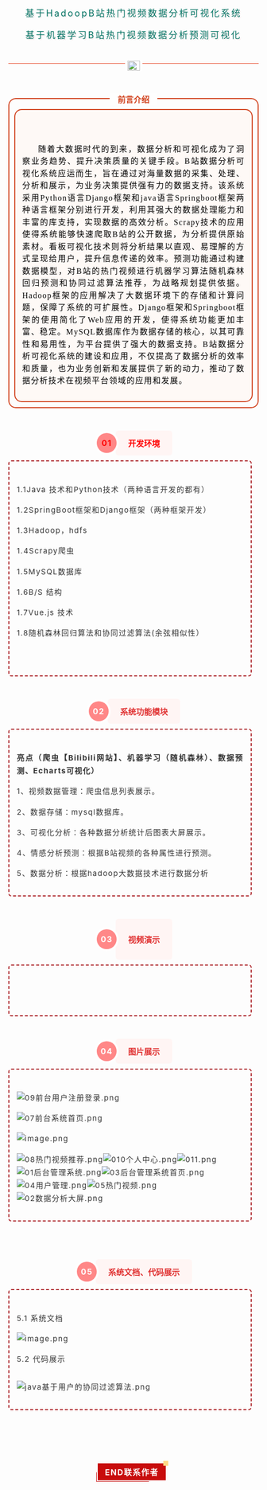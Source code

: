 <section data-role="outer" class="article135" label="edit by 135editor"><section data-role="paragraph" class="_135editor"><section class="_135editor" data-role="title" data-tools="135编辑器" data-id="106717"><section style="margin: 10px auto;"><p style="letter-spacing:3px;color: #017363;font-size: 18px;box-sizing: border-box;text-shadow:#f9eaeb 0.111em 0.111em 0.056em;text-align:center;" align="center">基于HadoopB站热门视频数据分析可视化系统</p><p style="letter-spacing:3px;color: #017363;font-size: 18px;box-sizing: border-box;text-shadow:#f9eaeb 0.111em 0.111em 0.056em;text-align:center;" align="center">基于机器学习B站热门视频数据分析预测可视化</p><section class="_135editor" data-role="splitline" data-tools="135编辑器" data-id="115050"><section style="margin: 20px auto;"><section><section style="display: flex;justify-content: center;"><section style="background-color: #ffffff;padding: 0 5px;box-sizing:border-box;"><section class="assistant" style="width: 25px; height: 0px;box-sizing:border-box;"></section></section></section></section></section></section><section class="_135editor" data-role="splitline" data-tools="135编辑器" data-id="115050"><section style="margin: 20px auto;"><section><section style="display: flex;justify-content: center;"><section style="background-color: #ffffff;padding: 0 5px;box-sizing:border-box;"><section class="assistant" style="width: 25px;box-sizing:border-box;"><img class="assistant" style="width: 100%; display: block;vertical-align:baseline;box-sizing:border-box;max-width:100% !important;" src="https://bcn.135editor.com/files/images/editor_styles/ed38e154fd5fa07257137b05d27622a2.png" data-width="100%" draggable="false"></section></section></section><section class="assistant" style="width: 100%;height: 1px;background-color: #e53b1a;margin-top: -15px;max-width:100% !important;box-sizing:border-box;" data-width="100%"></section></section></section></section><p style="letter-spacing:3px;color: #017363;font-size: 18px;box-sizing: border-box;text-shadow:#f9eaeb 0.111em 0.111em 0.056em;text-align:center;" align="center"><br></p></section></section><section class="_135editor" data-role="title" data-tools="135编辑器" data-id="96216"><section style="width:100%;margin:10px auto;max-width:100% !important;box-sizing:border-box;" data-width="100%"><section style="text-align: center;transform: rotate(0deg);-webkit-transform: rotate(0deg);-moz-transform: rotate(0deg);-o-transform: rotate(0deg);"><section style="display:inline-block;background:#fefefe;padding:0px 10px;box-sizing:border-box;"><section style="display:flex;justify-content: center;align-items: center;"><section class="135brush" data-brushtype="text" style="margin:0px 6px;text-align: center;font-size:16px;color:#d1421e;"><strong>前言</strong><strong>介绍</strong></section></section></section></section><section style="border: 2px solid #d1421e;border-radius:15px ;padding:20px 10px 10px;margin-top:-14px;box-sizing:border-box;"><section style="border: 2px solid #d1421e;border-radius:15px;overflow:hidden;background:#fef9f6;box-sizing:border-box;" data-bgless="fadeout" data-bglessp="70%"><section style="background:url(https://image2.135editor.com/cache/remote/aHR0cHM6Ly9tbWJpei5xbG9nby5jbi9tbWJpel9wbmcvN1FSVHZrSzJxQzVpY1VMaWJqeFBmR2dHODJLMk5FYU0xREFhclhnWXk3aWFGNWM1eEJyN0VhUHhsZTE3V2FjZ2JTV0RpYlFBZjVYRU41dEJmcUo5RkxOZDF3LzA/d3hfZm10PXBuZw==);background-repeat:no-repeat;background-size:50px;background-position:right bottom;"><section data-autoskip="1" class="135brush" style="font-size: 14px;text-align: justify;letter-spacing: 1.5px;line-height: 1.75em;color:#d1421e;padding: 1em;box-sizing:border-box;"><p><span style="font-size: 16px;font-family:宋体;">&nbsp;&nbsp;</span></p><p style="text-indent:32px"><span style=";color:#000000;font-size:16px;font-family:宋体;"><span style="font-family:宋体;">随着大数据时代的到来，数据分析和可视化成为了洞察业务趋势、提升决策质量的关键手段。</span>B<span style="font-family:宋体;">站数据分析可视化系统应运而生，旨在通过对海量数据的采集、处理、分析和展示，为业务决策提供强有力的数据支持。该系统采用</span><span style="font-family:Times New Roman;">Python</span><span style="font-family:宋体;">语言Django框架和java语言Springboot框架两种语言框架分别进行开发，利用其强大的数据处理能力和丰富的库支持，实现数据的高效分析。</span><span style="font-family:Times New Roman;">Scrapy</span><span style="font-family:宋体;">技术的应用使得系统能够快速爬取</span><span style="font-family:Times New Roman;">B</span><span style="font-family:宋体;">站的公开数据，为分析提供原始素材。看板可视化技术则将分析结果以直观、易理解的方式呈现给用户，提升信息传递的效率。预测功能通过构建数据模型，对</span><span style="font-family:Times New Roman;">B</span><span style="font-family:宋体;">站的热门视频进行机器学习算法随机森林回归预测和协同过滤算法推荐，为战略规划提供依据。</span><span style="font-family:Times New Roman;">Hadoop</span><span style="font-family:宋体;">框架的应用解决了大数据环境下的存储和计算问题，保障了系统的可扩展性。</span><span style="font-family:Times New Roman;">Django</span><span style="font-family:宋体;">框架和Springboot框架的使用简化了</span><span style="font-family:Times New Roman;">Web</span><span style="font-family:宋体;">应用的开发，使得系统功能更加丰富、稳定。</span><span style="font-family:Times New Roman;">MySQL</span><span style="font-family:宋体;">数据库作为数据存储的核心，以其可靠性和易用性，为平台提供了强大的数据支持。</span><span style="font-family:Times New Roman;">B</span><span style="font-family:宋体;">站数据分析可视化系统的建设和应用，不仅提高了数据分析的效率和质量，也为业务创新和发展提供了新的动力，推动了数据分析技术在视频平台领域的应用和发展。</span></span></p></section></section></section></section></section></section><p><br></p><section class="_135editor" data-role="title" data-tools="135编辑器" data-id="162105"><section style="margin: 10px auto; display: flex; justify-content: center;" class=""><section style="display: flex;align-items: center;z-index: 2;"><section style="flex-shrink: 0;margin-right: -6px;z-index: 3;"><section style="background-color: #ffffff;padding: 4px;border-radius: 100%;box-sizing:border-box;"><section class="assistant" style="font-size: 16px;letter-spacing: 1.5px;color: #ffffff;width: 40px;height: 40px;border-radius: 100%;background-color: #ff8787;border-radius: 100%;display: flex;align-items: center;justify-content: center;box-sizing:border-box;"><span style="color:#ff0000;"><strong>0</strong><strong class="autonum" data-original-title="" title="">1</strong><strong class="autonum" data-original-title="" title=""></strong></span></section></section></section><section style="border-radius: 6px;background-color: #fff5f4;padding: 13px 25px;border-radius: 6px;box-sizing:border-box;" class=""><section style="color: #e03131;font-size: 16px;text-align: center;" class=""><span style="color:#ff0000;"><strong class="135brush" data-brushtype="text">开发环境</strong></span></section></section></section></section></section><section class="_135editor" data-tools="135编辑器" data-id="96000"><section style="margin: 10px auto;"><section style="width: 90px; float: right; margin-right: -10px; margin-bottom: -3em; height: 0px;box-sizing:border-box;"></section><section style="border:2px dashed #aa1f24;border-radius:6px ;clear:both;padding-top:1em;margin-right:1em;box-sizing:border-box;"><section data-autoskip="1" class="135brush" style="font-size: 15px;letter-spacing: 1.5px;color: #333;line-height: 1.75em;padding:1em;text-align: justify;box-sizing:border-box;"><p>1.1Java 技术和Python技术（两种语言开发的都有）</p><p>1.2SpringBoot框架和Django框架（两种框架开发）</p><p>1.3Hadoop，hdfs</p><p>1.4Scrapy爬虫</p><p>1.5MySQL数据库</p><p>1.6B/S 结构</p><p>1.7Vue.js 技术</p><p>1.8随机森林回归算法和协同过滤算法(余弦相似性）</p><p style="vertical-align:inherit;"><br></p></section></section></section></section><p><br></p><section class="_135editor" data-role="title" data-tools="135编辑器" data-id="162105"><section style="margin: 10px auto; display: flex; justify-content: center;" class=""><section style="display: flex;align-items: center;z-index: 2;"><section style="flex-shrink: 0;margin-right: -6px;z-index: 3;"><section style="background-color: #ffffff;padding: 4px;border-radius: 100%;box-sizing:border-box;"><section class="assistant" style="font-size: 16px;letter-spacing: 1.5px;color: #ffffff;width: 40px;height: 40px;border-radius: 100%;background-color: #ff8787;border-radius: 100%;display: flex;align-items: center;justify-content: center;box-sizing:border-box;"><strong class="autonum" data-original-title="" title="">02</strong></section></section></section><section style="border-radius: 6px;background-color: #fff5f4;padding: 13px 25px;border-radius: 6px;box-sizing:border-box;" class=""><section style="color: #e03131;font-size: 16px;text-align: center;" class=""><strong class="135brush" data-brushtype="text">系统功能模块</strong></section></section></section></section></section><section class="_135editor" data-tools="135编辑器" data-id="96000"><section style="margin: 10px auto;"><section style="width: 90px; float: right; margin-right: -10px; margin-bottom: -3em; height: 0px;box-sizing:border-box;"></section><section style="border:2px dashed #aa1f24;border-radius:6px ;clear:both;padding-top:1em;margin-right:1em;box-sizing:border-box;"><section data-autoskip="1" class="135brush" style="font-size: 15px;letter-spacing: 1.5px;color: #333;line-height: 1.75em;padding:1em;text-align: justify;box-sizing:border-box;"><p><span textstyle=""><strong>亮点（爬虫【Bilibili网站】、机器学习（随机森林）、数据预测、Echarts可视化）</strong></span></p><p>1、视频数据管理：爬虫信息列表展示。</p><p>2、数据存储：mysql数据库。</p><p>3、可视化分析：各种数据分析统计后图表大屏展示。</p><p>4、情感分析预测：根据B站视频的各种属性进行预测。</p><p>5、数据分析：根据hadoop大数据技术进行数据分析</p></section></section></section></section><p><br></p><section class="_135editor" data-role="title" data-tools="135编辑器" data-id="162105"><section style="margin: 10px auto; display: flex; justify-content: center;" class=""><section style="display: flex;align-items: center;z-index: 2;"><section style="flex-shrink: 0;margin-right: -6px;z-index: 3;"><section style="background-color: #ffffff;padding: 4px;border-radius: 100%;box-sizing:border-box;"><section class="assistant" style="font-size: 16px;letter-spacing: 1.5px;color: #ffffff;width: 40px;height: 40px;border-radius: 100%;background-color: #ff8787;border-radius: 100%;display: flex;align-items: center;justify-content: center;box-sizing:border-box;"><strong>0</strong><strong class="autonum" data-original-title="" title="">3</strong></section></section></section><section style="border-radius: 6px;background-color: #fff5f4;padding: 13px 25px;border-radius: 6px;box-sizing:border-box;" class=""><p style="color: #e03131;font-size: 16px;text-align:center;" align="center"><strong class="135brush" data-brushtype="text">视频演示</strong></p></section></section></section></section><section class="_135editor" data-tools="135编辑器" data-id="96000"><section style="margin: 10px auto;"><section style="width: 90px; float: right; margin-right: -10px; margin-bottom: -3em; height: 0px;box-sizing:border-box;"></section><section style="border:2px dashed #aa1f24;border-radius:6px ;clear:both;padding-top:1em;margin-right:1em;box-sizing:border-box;"><section data-autoskip="1" class="135brush" style="font-size: 15px;letter-spacing: 1.5px;color: #333;line-height: 1.75em;padding:1em;text-align: justify;box-sizing:border-box;"><p style="vertical-align:inherit;"><br></p></section></section></section></section><p><br></p><section class="_135editor" data-role="title" data-tools="135编辑器" data-id="162105"><section style="margin: 10px auto; display: flex; justify-content: center;" class=""><section style="display: flex;align-items: center;z-index: 2;"><section style="flex-shrink: 0;margin-right: -6px;z-index: 3;"><section style="background-color: #ffffff;padding: 4px;border-radius: 100%;box-sizing:border-box;"><section class="assistant" style="font-size: 16px;letter-spacing: 1.5px;color: #ffffff;width: 40px;height: 40px;border-radius: 100%;background-color: #ff8787;border-radius: 100%;display: flex;align-items: center;justify-content: center;box-sizing:border-box;"><p><br></p><p><br></p><p><strong>0</strong></p><strong class="autonum" data-original-title="" title="">4</strong></section></section></section><section style="border-radius: 6px;background-color: #fff5f4;padding: 13px 25px;border-radius: 6px;box-sizing:border-box;" class=""><section style="color: #e03131;font-size: 16px;text-align: center;" class=""><strong class="135brush" data-brushtype="text">图片展示</strong></section></section></section></section></section><section class="_135editor" data-tools="135编辑器" data-id="96000"><section style="margin: 10px auto;"><section style="width: 90px; float: right; margin-right: -10px; margin-bottom: -3em; height: 0px;box-sizing:border-box;"></section><section style="border:2px dashed #aa1f24;border-radius:6px ;clear:both;padding-top:1em;margin-right:1em;box-sizing:border-box;"><section data-autoskip="1" class="135brush" style="font-size: 15px;letter-spacing: 1.5px;color: #333;line-height: 1.75em;padding:1em;text-align: justify;box-sizing:border-box;"><p style="vertical-align:inherit;"><img src="https://bexp.135editor.com/files/users/1608/16086570/202509/jZ4LsVSn_RSFy.png?auth_key=1758470399-0-0-ba3dbdc12a5c26ed2176e4846a3faa87" style="vertical-align:baseline;" alt="09前台用户注册登录.png" draggable="false"></p><p style="vertical-align:inherit;"><img src="https://bexp.135editor.com/files/users/1608/16086570/202509/LV8XS8x5_ACws.png?auth_key=1758470399-0-0-317d45875275b4ba654a99cd974f55dd" style="vertical-align:baseline;" alt="07前台系统首页.png" draggable="false"></p><p style="vertical-align:inherit;"><img src="https://bexp.135editor.com/files/users/1608/16086570/202509/QgyEZkMw_pJaI.png?auth_key=1758470399-0-0-6c244d69908d915b0582d419835b4adf" style="vertical-align:baseline;" alt="image.png" draggable="false"></p><p style="vertical-align:inherit;"><img src="https://bexp.135editor.com/files/users/1608/16086570/202509/6QXvW3Gn_R4KA.png?auth_key=1758470399-0-0-28523c80807c0e1a1944b6b52df4e7da" style="vertical-align:baseline;" alt="08热门视频推荐.png" draggable="false"><img src="https://bexp.135editor.com/files/users/1608/16086570/202509/Q5rTNAB6_67VR.png?auth_key=1758470399-0-0-ff3bb2259868a74fa81f84071fd6da49" style="vertical-align:baseline;" alt="010个人中心.png" draggable="false"><img src="https://bexp.135editor.com/files/users/1608/16086570/202509/LQaUt6kB_jgvV.png?auth_key=1758470399-0-0-d32af944140f6c7e702d37968914fc17" style="vertical-align:baseline;" alt="011.png" draggable="false"><img src="https://bexp.135editor.com/files/users/1608/16086570/202509/IHImVEBV_Bu8b.png?auth_key=1758470399-0-0-23b627da864966eb6d53c66fea7f6fee" style="vertical-align:baseline;" alt="01后台管理系统.png" draggable="false"><img src="https://bexp.135editor.com/files/users/1608/16086570/202509/4krMIakm_73sc.png?auth_key=1758470399-0-0-dc0e5265d869e814089617d3ffb0b577" style="vertical-align:baseline;" alt="03后台管理系统首页.png" draggable="false"><img src="https://bexp.135editor.com/files/users/1608/16086570/202509/5I8Ucmqd_MxaC.png?auth_key=1758470399-0-0-972b03e420c75872643595236a83dac0" style="vertical-align:baseline;" alt="04用户管理.png" draggable="false"><img src="https://bexp.135editor.com/files/users/1608/16086570/202509/3QBbKqnm_4Wvm.png?auth_key=1758470399-0-0-e41947391846f43b13c295dbb2926b29" style="vertical-align:baseline;" alt="05热门视频.png" draggable="false"><img src="https://bexp.135editor.com/files/users/1608/16086570/202509/AHMfkwmS_TIK4.png?auth_key=1758470399-0-0-c9ce329880d732501bec44dd8d225181" style="vertical-align:baseline;" alt="02数据分析大屏.png" draggable="false"></p></section></section></section></section><p><br></p><p style="text-indent:2em"><br></p><section class="_135editor" data-role="title" data-tools="135编辑器" data-id="162105"><section style="margin: 10px auto; display: flex; justify-content: center;" class=""><section style="display: flex;align-items: center;z-index: 2;"><section style="flex-shrink: 0;margin-right: -6px;z-index: 3;"><section style="background-color: #ffffff;padding: 4px;border-radius: 100%;box-sizing:border-box;"><section class="assistant" style="font-size: 16px;letter-spacing: 1.5px;color: #ffffff;width: 40px;height: 40px;border-radius: 100%;background-color: #ff8787;border-radius: 100%;display: flex;align-items: center;justify-content: center;box-sizing:border-box;"><strong>0</strong><strong class="autonum" data-original-title="" title="">5</strong></section></section></section><section style="border-radius: 6px;background-color: #fff5f4;padding: 13px 25px;border-radius: 6px;box-sizing:border-box;" class=""><section style="color: #e03131;font-size: 16px;text-align: center;" class=""><strong>系统文档、代码展示</strong></section></section></section></section></section></section><section class="_135editor" data-tools="135编辑器" data-id="96000"><section style="margin: 10px auto;"><section style="width: 90px; float: right; margin-right: -10px; margin-bottom: -3em; height: 0px;box-sizing:border-box;"></section><section style="border:2px dashed #aa1f24;border-radius:6px ;clear:both;padding-top:1em;margin-right:1em;box-sizing:border-box;"><section data-autoskip="1" class="135brush" style="font-size: 15px;letter-spacing: 1.5px;color: #333;line-height: 1.75em;padding:1em;text-align: justify;box-sizing:border-box;"><p style="vertical-align:inherit;">5.1 系统文档<br></p><p style="vertical-align:inherit;"><img src="https://bexp.135editor.com/files/users/1608/16086570/202509/uv9u2ced_TrLN.png?auth_key=1758470399-0-0-0e91f0e97f0d3ef420255223c5a72bab" style="vertical-align:baseline;" alt="image.png" draggable="false"></p><p style="vertical-align:inherit;">5.2 代码展示</p><section class="_135editor"><p style="text-align:center;" align="center"><img src="https://bexp.135editor.com/files/users/1608/16086570/202509/P4dVTCLy_K6CF.png?auth_key=1758470399-0-0-054d0d5c3d9713d582dbeecbdede17de&amp;x-bce-process=image/auto-orient,o_1" alt="" style="vertical-align:baseline;" draggable="false" data-ratio="0.7165732586068855" data-w="1249"></p></section><p style="vertical-align:inherit;"><img src="https://bexp.135editor.com/files/users/1608/16086570/202509/r5bZAGyQ_TCYk.png?auth_key=1758470399-0-0-83f0edd6ea496f2c5bda5d460e814ada" style="vertical-align:baseline;" alt="java基于用户的协同过滤算法.png" draggable="false"></p></section></section></section></section><section class="_135editor" data-role="paragraph"><p><br></p><p><br></p><p><br></p><section class="_135editor" data-tools="135编辑器" data-id="121966"><section style="margin: 10px auto; display: flex; justify-content: center;"><section style="display: flex;"><section style="flex-shrink: 0;display: flex;align-items: flex-end;"><section style="width: 3px;border-left: 1px solid #c80c0c;height: 50%;border-bottom: 1px solid #c80c0c;box-sizing:border-box;"></section></section><section><section style="display: flex;"><section style="flex-shrink: 0;"><section style="font-size: 16px;letter-spacing: 1.5px;color: #ffffff;background-color: #c80c0c;text-align: center;padding: 5px 15px;box-sizing:border-box;"><strong class="135brush" data-brushtype="text">END联系作者</strong></section></section><section style="width: 10px;height: 10px;background-color: #ffd785;box-sizing:border-box;transform: translate(-5px,-5px);-webkit-transform: translate(-5px,-5px);-moz-transform: translate(-5px,-5px);-o-transform: translate(-5px,-5px);"></section></section><section style="width: 70%;border-bottom: 1px solid #c80c0c;height: 3px;box-sizing:border-box;max-width:70% !important;" data-width="70%"></section></section></section></section></section><section class="_135editor"><mp-common-profile class="mpprofile js_uneditable custom_select_card mp_profile_iframe" data-pluginname="mpprofile" data-nickname="码上毕" data-alias="S20231005S" data-from="0" data-headimg="http://mmbiz.qpic.cn/sz_mmbiz_png/MVmEw9iaLXsHrgT7S5r4TiczUoqNMxMiahLVo1j5qhYuwlNTCNH5jiap9al7sue3iawKdMJRtlmhMcOqbG8iapbdIxaA/0?wx_fmt=png" data-signature="分享计算机，软件工程，大数据，物联网，通信工程等专业毕业设计选题推荐，定制辅导。" data-id="MzkzMjg3NDQ5MA==" data-is_biz_ban="0" data-service_type="1" data-verify_status="0" data-pm-slice="0 0 []"></mp-common-profile></section><p><br></p></section></section>
